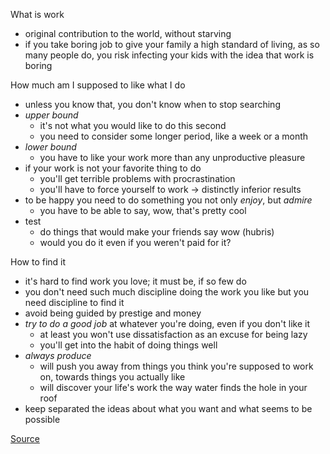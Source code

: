 What is work

- original contribution to the world, without starving
- if you take boring job to give your family a high standard of living, as so many people do, you risk infecting your kids with the idea that work is boring

How much am I supposed to like what I do

- unless you know that, you don't know when to stop searching
- *upper bound* 
    - it's not what you would like to do this second
    - you need to consider some longer period, like a week or a month
- *lower bound* 
    - you have to like your work more than any unproductive pleasure
- if your work is not your favorite thing to do
    - you'll get terrible problems with procrastination
    - you'll have to force yourself to work -> distinctly inferior results
- to be happy you need to do something you not only *enjoy*, but *admire*
    - you have to be able to say, wow, that's pretty cool
- test
    - do things that would make your friends say wow (hubris)
    - would you do it even if you weren't paid for it?

How to find it

- it's hard to find work you love; it must be, if so few do
- you don't need such much discipline doing the work you like but you need discipline to find it
- avoid being guided by prestige and money
- *try to do a good job* at whatever you're doing, even if you don't like it
    - at least you won't use dissatisfaction as an excuse for being lazy
    - you'll get into the habit of doing things well
- *always produce*
    - will push you away from things you think you're supposed to work on, towards things you actually like
    - will discover your life's work the way water finds the hole in your roof
- keep separated the ideas about what you want and what seems to be possible

[Source](http://www.paulgraham.com/love.html)
